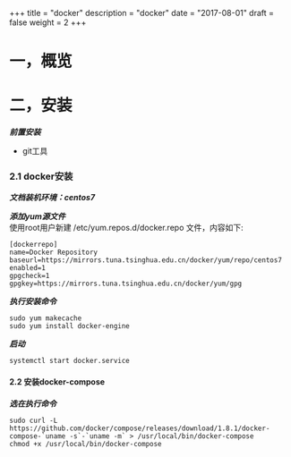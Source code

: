 +++
title = "docker"
description = "docker"
date = "2017-08-01"
draft = false
weight = 2
+++
# 一，概览

# 二，安装

***前置安装***  

- git工具     

### 2.1 docker安装  
***文档装机环境：centos7***  

***添加yum源文件***  
使用root用户新建 /etc/yum.repos.d/docker.repo 文件，内容如下:  

```
[dockerrepo]
name=Docker Repository
baseurl=https://mirrors.tuna.tsinghua.edu.cn/docker/yum/repo/centos7
enabled=1
gpgcheck=1
gpgkey=https://mirrors.tuna.tsinghua.edu.cn/docker/yum/gpg
```
***执行安装命令***  

```
sudo yum makecache
sudo yum install docker-engine
```
***启动***  

```
systemctl start docker.service
```

#### 2.2 安装docker-compose  
***选在执行命令***  

```
sudo curl -L https://github.com/docker/compose/releases/download/1.8.1/docker-compose-`uname -s`-`uname -m` > /usr/local/bin/docker-compose
chmod +x /usr/local/bin/docker-compose 
```

